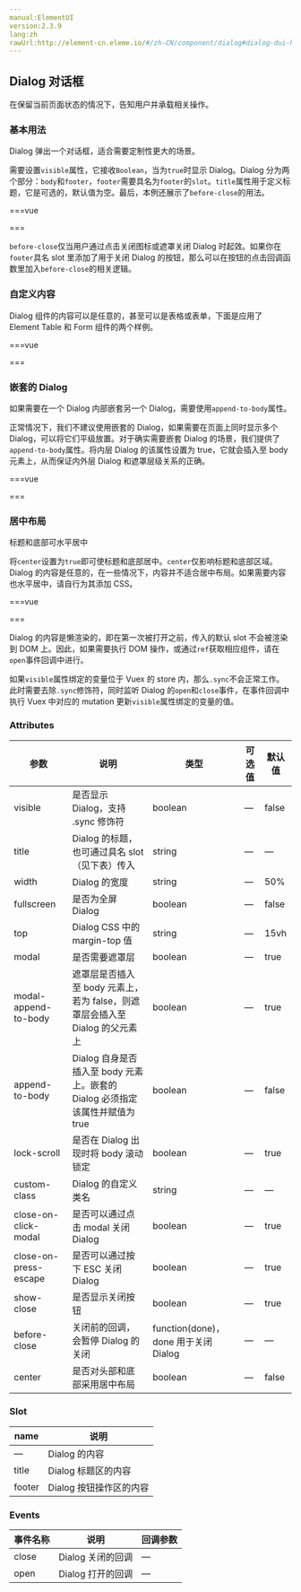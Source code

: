 ```yaml
---
manual:ElementUI
version:2.3.9
lang:zh
rawUrl:http://element-cn.eleme.io/#/zh-CN/component/dialog#dialog-dui-hua-kuang
---
```



## Dialog 对话框<a name="dialog-dui-hua-kuang"></a>


在保留当前页面状态的情况下，告知用户并承载相关操作。


### 基本用法<a name="ji-ben-yong-fa"></a>


Dialog 弹出一个对话框，适合需要定制性更大的场景。



需要设置`visible`属性，它接收`Boolean`，当为`true`时显示 Dialog。Dialog 分为两个部分：`body`和`footer`，`footer`需要具名为`footer`的`slot`。`title`属性用于定义标题，它是可选的，默认值为空。最后，本例还展示了`before-close`的用法。


===vue
<template>
<el-button type="text" @click="dialogVisible = true">点击打开 Dialog</el-button>

<el-dialog
  title="提示"
  :visible.sync="dialogVisible"
  width="30%"
  :before-close="handleClose">
  <span>这是一段信息</span>
  <span slot="footer" class="dialog-footer">
    <el-button @click="dialogVisible = false">取 消</el-button>
    <el-button type="primary" @click="dialogVisible = false">确 定</el-button>
  </span>
</el-dialog>
</template>


<script>
module.exports =  {
    data() {
      return {
        dialogVisible: false
      };
    },
    methods: {
      handleClose(done) {
        this.$confirm('确认关闭？')
          .then(_ => {
            done();
          })
          .catch(_ => {});
      }
    }
  };
</script>


===





`before-close`仅当用户通过点击关闭图标或遮罩关闭 Dialog 时起效。如果你在`footer`具名 slot 里添加了用于关闭 Dialog 的按钮，那么可以在按钮的点击回调函数里加入`before-close`的相关逻辑。



### 自定义内容<a name="zi-ding-yi-nei-rong"></a>


Dialog 组件的内容可以是任意的，甚至可以是表格或表单，下面是应用了 Element Table 和 Form 组件的两个样例。

===vue
<template>
<!-- Table -->
<el-button type="text" @click="dialogTableVisible = true">打开嵌套表格的 Dialog</el-button>

<el-dialog title="收货地址" :visible.sync="dialogTableVisible">
  <el-table :data="gridData">
    <el-table-column property="date" label="日期" width="150"></el-table-column>
    <el-table-column property="name" label="姓名" width="200"></el-table-column>
    <el-table-column property="address" label="地址"></el-table-column>
  </el-table>
</el-dialog>

<!-- Form -->
<el-button type="text" @click="dialogFormVisible = true">打开嵌套表单的 Dialog</el-button>

<el-dialog title="收货地址" :visible.sync="dialogFormVisible">
  <el-form :model="form">
    <el-form-item label="活动名称" :label-width="formLabelWidth">
      <el-input v-model="form.name" auto-complete="off"></el-input>
    </el-form-item>
    <el-form-item label="活动区域" :label-width="formLabelWidth">
      <el-select v-model="form.region" placeholder="请选择活动区域">
        <el-option label="区域一" value="shanghai"></el-option>
        <el-option label="区域二" value="beijing"></el-option>
      </el-select>
    </el-form-item>
  </el-form>
  <div slot="footer" class="dialog-footer">
    <el-button @click="dialogFormVisible = false">取 消</el-button>
    <el-button type="primary" @click="dialogFormVisible = false">确 定</el-button>
  </div>
</el-dialog>
</template>


<script>
module.exports =  {
    data() {
      return {
        gridData: [{
          date: '2016-05-02',
          name: '王小虎',
          address: '上海市普陀区金沙江路 1518 弄'
        }, {
          date: '2016-05-04',
          name: '王小虎',
          address: '上海市普陀区金沙江路 1518 弄'
        }, {
          date: '2016-05-01',
          name: '王小虎',
          address: '上海市普陀区金沙江路 1518 弄'
        }, {
          date: '2016-05-03',
          name: '王小虎',
          address: '上海市普陀区金沙江路 1518 弄'
        }],
        dialogTableVisible: false,
        dialogFormVisible: false,
        form: {
          name: '',
          region: '',
          date1: '',
          date2: '',
          delivery: false,
          type: [],
          resource: '',
          desc: ''
        },
        formLabelWidth: '120px'
      };
    }
  };
</script>


===




### 嵌套的 Dialog<a name="qian-tao-de-dialog"></a>


如果需要在一个 Dialog 内部嵌套另一个 Dialog，需要使用`append-to-body`属性。



正常情况下，我们不建议使用嵌套的 Dialog，如果需要在页面上同时显示多个 Dialog，可以将它们平级放置。对于确实需要嵌套 Dialog 的场景，我们提供了`append-to-body`属性。将内层 Dialog 的该属性设置为 true，它就会插入至 body 元素上，从而保证内外层 Dialog 和遮罩层级关系的正确。


===vue
<template>
  <el-button type="text" @click="outerVisible = true">点击打开外层 Dialog</el-button>
  
  <el-dialog title="外层 Dialog" :visible.sync="outerVisible">
    <el-dialog
      width="30%"
      title="内层 Dialog"
      :visible.sync="innerVisible"
      append-to-body>
    </el-dialog>
    <div slot="footer" class="dialog-footer">
      <el-button @click="outerVisible = false">取 消</el-button>
      <el-button type="primary" @click="innerVisible = true">打开内层 Dialog</el-button>
    </div>
  </el-dialog>
</template>

<script>
module.exports =  {
    data() {
      return {
        outerVisible: false,
        innerVisible: false
      };
    }
  }
</script>


===




### 居中布局<a name="ju-zhong-bu-ju"></a>


标题和底部可水平居中



将`center`设置为`true`即可使标题和底部居中。`center`仅影响标题和底部区域。Dialog 的内容是任意的，在一些情况下，内容并不适合居中布局。如果需要内容也水平居中，请自行为其添加 CSS。


===vue
<template>
<el-button type="text" @click="centerDialogVisible = true">点击打开 Dialog</el-button>

<el-dialog
  title="提示"
  :visible.sync="centerDialogVisible"
  width="30%"
  center>
  <span>需要注意的是内容是默认不居中的</span>
  <span slot="footer" class="dialog-footer">
    <el-button @click="centerDialogVisible = false">取 消</el-button>
    <el-button type="primary" @click="centerDialogVisible = false">确 定</el-button>
  </span>
</el-dialog>
</template>


<script>
module.exports =  {
    data() {
      return {
        centerDialogVisible: false
      };
    }
  };
</script>


===





Dialog 的内容是懒渲染的，即在第一次被打开之前，传入的默认 slot 不会被渲染到 DOM 上。因此，如果需要执行 DOM 操作，或通过`ref`获取相应组件，请在`open`事件回调中进行。




如果`visible`属性绑定的变量位于 Vuex 的 store 内，那么`.sync`不会正常工作。此时需要去除`.sync`修饰符，同时监听 Dialog 的`open`和`close`事件，在事件回调中执行 Vuex 中对应的 mutation 更新`visible`属性绑定的变量的值。



### Attributes<a name="attributes"></a>
参数 | 说明 | 类型 | 可选值 | 默认值 
 ---  |  ---  |  ---  |  ---  |  ---  | 
visible | 是否显示 Dialog，支持 .sync 修饰符 | boolean | — | false 
title | Dialog 的标题，也可通过具名 slot （见下表）传入 | string | — | — 
width | Dialog 的宽度 | string | — | 50% 
fullscreen | 是否为全屏 Dialog | boolean | — | false 
top | Dialog CSS 中的 margin-top 值 | string | — | 15vh 
modal | 是否需要遮罩层 | boolean | — | true 
modal-append-to-body | 遮罩层是否插入至 body 元素上，若为 false，则遮罩层会插入至 Dialog 的父元素上 | boolean | — | true 
append-to-body | Dialog 自身是否插入至 body 元素上。嵌套的 Dialog 必须指定该属性并赋值为 true | boolean | — | false 
lock-scroll | 是否在 Dialog 出现时将 body 滚动锁定 | boolean | — | true 
custom-class | Dialog 的自定义类名 | string | — | — 
close-on-click-modal | 是否可以通过点击 modal 关闭 Dialog | boolean | — | true 
close-on-press-escape | 是否可以通过按下 ESC 关闭 Dialog | boolean | — | true 
show-close | 是否显示关闭按钮 | boolean | — | true 
before-close | 关闭前的回调，会暂停 Dialog 的关闭 | function(done)，done 用于关闭 Dialog | — | — 
center | 是否对头部和底部采用居中布局 | boolean | — | false 


### Slot<a name="slot"></a>
name | 说明 
 ---  |  ---  | 
— | Dialog 的内容 
title | Dialog 标题区的内容 
footer | Dialog 按钮操作区的内容 


### Events<a name="events"></a>
事件名称 | 说明 | 回调参数 
 ---  |  ---  |  ---  | 
close | Dialog 关闭的回调 | — 
open | Dialog 打开的回调 | — 

